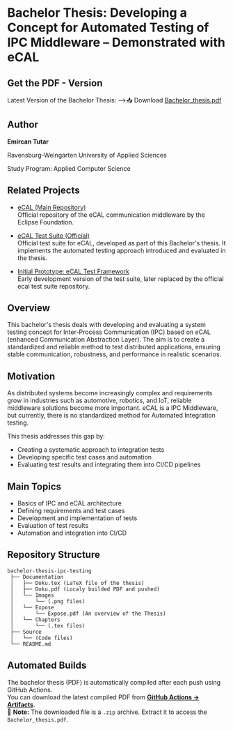 # Bachelor Thesis: Developing a Concept for Automated Testing of IPC Middleware – Demonstrated with eCAL

## Get the PDF - Version
Latest Version of the Bachelor Thesis:
-->📥 Download [Bachelor_thesis.pdf](https://github.com/EmirTutar/bachelor-thesis-ipc-testing/releases/latest/download/Bachelor_thesis.pdf)

## Author
**Emircan Tutar**  
 
Ravensburg-Weingarten University of Applied Sciences

Study Program: Applied Computer Science 

## Related Projects

- [eCAL (Main Repository)](https://github.com/eclipse-ecal/ecal)  
  Official repository of the eCAL communication middleware by the Eclipse Foundation.

- [eCAL Test Suite (Official)](https://github.com/eclipse-ecal/ecal-test-suite)  
  Official test suite for eCAL, developed as part of this Bachelor's thesis. It implements the automated testing approach introduced and evaluated in the thesis.

- [Initial Prototype: eCAL Test Framework](https://github.com/EmirTutar/ECAL_Test_Framework)  
  Early development version of the test suite, later replaced by the official ecal test suite repository.

## Overview
This bachelor's thesis deals with developing and evaluating a system testing concept for Inter-Process Communication (IPC) based on eCAL (enhanced Communication Abstraction Layer). The aim is to create a standardized and reliable method to test distributed applications, ensuring stable communication, robustness, and performance in realistic scenarios.

## Motivation
As distributed systems become increasingly complex and requirements grow in industries such as automotive, robotics, and IoT, reliable middleware solutions become more important. eCAL is a IPC Middleware, but currently, there is no standardized method for Automated Integration testing.

This thesis addresses this gap by:
- Creating a systematic approach to integration tests
- Developing specific test cases and automation
- Evaluating test results and integrating them into CI/CD pipelines

## Main Topics
- Basics of IPC and eCAL architecture
- Defining requirements and test cases
- Development and implementation of tests
- Evaluation of test results
- Automation and integration into CI/CD

## Repository Structure
```
bachelor-thesis-ipc-testing
 ├── Documentation
 │   ├── Doku.tex (LaTeX file of the thesis)
 │   ├── Doku.pdf (Localy builded PDF and pushed)
 │   └── Images
 │       └── (.png files)
 │   └── Expose
 │       └── Expose.pdf (An overview of the Thesis)
 │   └── Chapters
 │       └── (.tex files)
 ├── Source
 │   └── (Code files)
 └── README.md
```

## Automated Builds
The bachelor thesis (PDF) is automatically compiled after each push using GitHub Actions.  
You can download the latest compiled PDF from **[GitHub Actions → Artifacts](https://github.com/EmirTutar/bachelor-thesis-ipc-testing/actions?query=workflow%3A"Build+PDF")**.  
📌 **Note:** The downloaded file is a `.zip` archive. Extract it to access the `Bachelor_thesis.pdf`.
